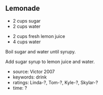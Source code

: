 Lemonade
--------

- 2 cups sugar
- 2 cups water
<!-- -->
- 2 cups fresh lemon juice
- 4 cups water

Boil sugar and water until syrupy.

Add sugar syrup to lemon juice and water.

- source: Victor 2007
- keywords: drink
- ratings: Linda-?, Tom-?, Kyle-?, Skylar-?
- time: ?
